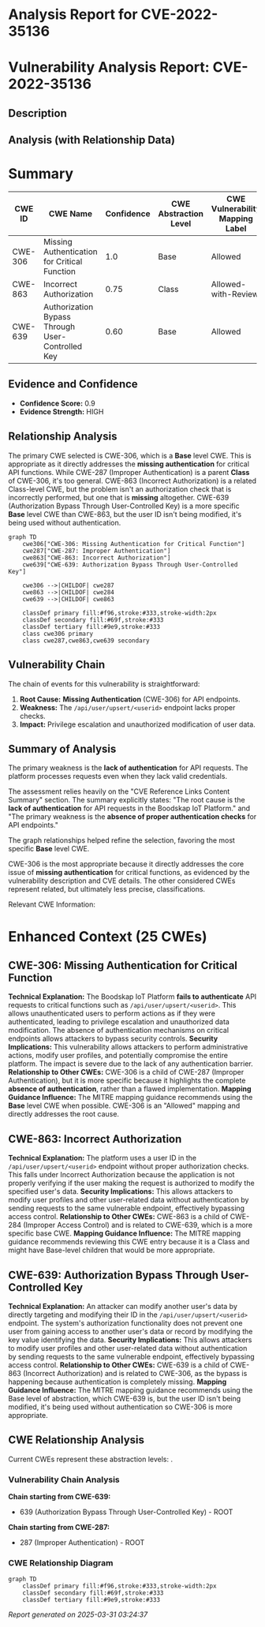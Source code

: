 # Analysis Report for CVE-2022-35136

# Vulnerability Analysis Report: CVE-2022-35136

## Description



## Analysis (with Relationship Data)

# Summary
| CWE ID | CWE Name | Confidence | CWE Abstraction Level | CWE Vulnerability Mapping Label | CWE-Vulnerability Mapping Notes |
|---|---|---|---|---|---|
| CWE-306 | Missing Authentication for Critical Function | 1.0 | Base | Allowed | Primary CWE |
| CWE-863 | Incorrect Authorization | 0.75 | Class | Allowed-with-Review | Secondary Candidate |
| CWE-639 | Authorization Bypass Through User-Controlled Key | 0.60 | Base | Allowed | Secondary Candidate |

## Evidence and Confidence

*   **Confidence Score:** 0.9
*   **Evidence Strength:** HIGH

## Relationship Analysis
The primary CWE selected is CWE-306, which is a **Base** level CWE. This is appropriate as it directly addresses the **missing authentication** for critical API functions. While CWE-287 (Improper Authentication) is a parent **Class** of CWE-306, it's too general. CWE-863 (Incorrect Authorization) is a related Class-level CWE, but the problem isn't an authorization check that is incorrectly performed, but one that is **missing** altogether. CWE-639 (Authorization Bypass Through User-Controlled Key) is a more specific **Base** level CWE than CWE-863, but the user ID isn't being modified, it's being used without authentication.

```mermaid
graph TD
    cwe306["CWE-306: Missing Authentication for Critical Function"]
    cwe287["CWE-287: Improper Authentication"]
    cwe863["CWE-863: Incorrect Authorization"]
    cwe639["CWE-639: Authorization Bypass Through User-Controlled Key"]

    cwe306 -->|CHILDOF| cwe287
    cwe863 -->|CHILDOF| cwe284
    cwe639 -->|CHILDOF| cwe863
    
    classDef primary fill:#f96,stroke:#333,stroke-width:2px
    classDef secondary fill:#69f,stroke:#333
    classDef tertiary fill:#9e9,stroke:#333
    class cwe306 primary
    class cwe287,cwe863,cwe639 secondary
```

## Vulnerability Chain
The chain of events for this vulnerability is straightforward:
1.  **Root Cause:** **Missing Authentication** (CWE-306) for API endpoints.
2.  **Weakness:** The `/api/user/upsert/<userid>` endpoint lacks proper checks.
3.  **Impact:** Privilege escalation and unauthorized modification of user data.

## Summary of Analysis
The primary weakness is the **lack of authentication** for API requests. The platform processes requests even when they lack valid credentials.

The assessment relies heavily on the "CVE Reference Links Content Summary" section. The summary explicitly states: "The root cause is the **lack of authentication** for API requests in the Boodskap IoT Platform." and "The primary weakness is the **absence of proper authentication checks** for API endpoints."

The graph relationships helped refine the selection, favoring the most specific **Base** level CWE.

CWE-306 is the most appropriate because it directly addresses the core issue of **missing authentication** for critical functions, as evidenced by the vulnerability description and CVE details. The other considered CWEs represent related, but ultimately less precise, classifications.

Relevant CWE Information:

# Enhanced Context (25 CWEs)

## CWE-306: Missing Authentication for Critical Function
**Technical Explanation:** The Boodskap IoT Platform **fails to authenticate** API requests to critical functions such as `/api/user/upsert/<userid>`. This allows unauthenticated users to perform actions as if they were authenticated, leading to privilege escalation and unauthorized data modification. The absence of authentication mechanisms on critical endpoints allows attackers to bypass security controls.
**Security Implications:** This vulnerability allows attackers to perform administrative actions, modify user profiles, and potentially compromise the entire platform. The impact is severe due to the lack of any authentication barrier.
**Relationship to Other CWEs:** CWE-306 is a child of CWE-287 (Improper Authentication), but it is more specific because it highlights the complete **absence of authentication**, rather than a flawed implementation.
**Mapping Guidance Influence:** The MITRE mapping guidance recommends using the **Base** level CWE when possible. CWE-306 is an "Allowed" mapping and directly addresses the root cause.

## CWE-863: Incorrect Authorization
**Technical Explanation:** The platform uses a user ID in the `/api/user/upsert/<userid>` endpoint without proper authorization checks. This falls under Incorrect Authorization because the application is not properly verifying if the user making the request is authorized to modify the specified user's data.
**Security Implications:** This allows attackers to modify user profiles and other user-related data without authentication by sending requests to the same vulnerable endpoint, effectively bypassing access control.
**Relationship to Other CWEs:** CWE-863 is a child of CWE-284 (Improper Access Control) and is related to CWE-639, which is a more specific base CWE.
**Mapping Guidance Influence:** The MITRE mapping guidance recommends reviewing this CWE entry because it is a Class and might have Base-level children that would be more appropriate.

## CWE-639: Authorization Bypass Through User-Controlled Key
**Technical Explanation:** An attacker can modify another user's data by directly targeting and modifying their ID in the `/api/user/upsert/<userid>` endpoint. The system's authorization functionality does not prevent one user from gaining access to another user's data or record by modifying the key value identifying the data.
**Security Implications:** This allows attackers to modify user profiles and other user-related data without authentication by sending requests to the same vulnerable endpoint, effectively bypassing access control.
**Relationship to Other CWEs:** CWE-639 is a child of CWE-863 (Incorrect Authorization) and is related to CWE-306, as the bypass is happening because authentication is completely missing.
**Mapping Guidance Influence:** The MITRE mapping guidance recommends using the Base level of abstraction, which CWE-639 is, but the user ID isn't being modified, it's being used without authentication so CWE-306 is more appropriate.


## CWE Relationship Analysis

Current CWEs represent these abstraction levels: .


### Vulnerability Chain Analysis

**Chain starting from CWE-639:**
- 639 (Authorization Bypass Through User-Controlled Key) - ROOT


**Chain starting from CWE-287:**
- 287 (Improper Authentication) - ROOT



### CWE Relationship Diagram

```mermaid
graph TD
    classDef primary fill:#f96,stroke:#333,stroke-width:2px
    classDef secondary fill:#69f,stroke:#333
    classDef tertiary fill:#9e9,stroke:#333
```



*Report generated on 2025-03-31 03:24:37*
